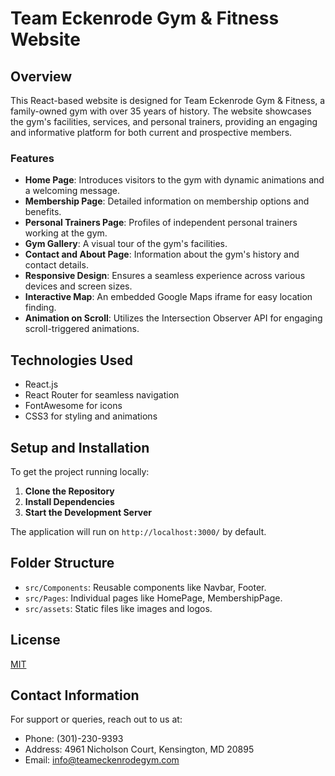 # Team Eckenrode Gym & Fitness Website

## Overview

This React-based website is designed for Team Eckenrode Gym & Fitness, a family-owned gym with over 35 years of history. The website showcases the gym's facilities, services, and personal trainers, providing an engaging and informative platform for both current and prospective members.

### Features

- **Home Page**: Introduces visitors to the gym with dynamic animations and a welcoming message.
- **Membership Page**: Detailed information on membership options and benefits.
- **Personal Trainers Page**: Profiles of independent personal trainers working at the gym.
- **Gym Gallery**: A visual tour of the gym's facilities.
- **Contact and About Page**: Information about the gym's history and contact details.
- **Responsive Design**: Ensures a seamless experience across various devices and screen sizes.
- **Interactive Map**: An embedded Google Maps iframe for easy location finding.
- **Animation on Scroll**: Utilizes the Intersection Observer API for engaging scroll-triggered animations.

## Technologies Used

- React.js
- React Router for seamless navigation
- FontAwesome for icons
- CSS3 for styling and animations

## Setup and Installation

To get the project running locally:

1. **Clone the Repository**
2. **Install Dependencies**
3. **Start the Development Server**


The application will run on `http://localhost:3000/` by default.

## Folder Structure

- `src/Components`: Reusable components like Navbar, Footer.
- `src/Pages`: Individual pages like HomePage, MembershipPage.
- `src/assets`: Static files like images and logos.


## License

[MIT](https://choosealicense.com/licenses/mit/)

## Contact Information

For support or queries, reach out to us at:

- Phone: (301)-230-9393
- Address: 4961 Nicholson Court, Kensington, MD 20895
- Email: [info@teameckenrodegym.com](mailto:info@teameckenrodegym.com)
